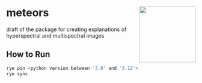 # meteors <img src="doccs/logo.png" align="right" width="150"/>

draft of the package for creating explanations of hyperspectral and multispectral images

## How to Run

```bash
rye pin <python version between '3.9' and '3.12'>
rye sync
```
